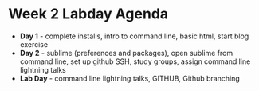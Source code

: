# Week 2 Labday Agenda

* **Day 1** - complete installs, intro to command line, basic html, start blog exercise
* **Day 2** - sublime (preferences and packages), open sublime from command line, set up github SSH, study groups, assign command line lightning talks
* **Lab Day** - command line lightning talks, GITHUB, Github branching 




